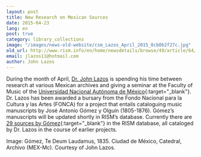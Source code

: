 ```yaml
---
layout: post
title: New Research on Mexican Sources
date: 2015-04-23
lang: en
post: true
category: library_collections
image: "/images/news-old-website/csm_Lazos_April_2015_0cb0b2f27c.jpg"
old_url: http://www.rism.info/en/home/newsdetails/browse/49/article/64/new-research-on-mexican-sources.html
email: jlazos11@hotmail.com
author: John Lazos
---
```


During the month of April, [Dr. John Lazos](/working-groups.html) is spending his time between research at various Mexican archives and giving a seminar at the Faculty of Music of the [Universidad Nacional Autónoma de México](http://www.fam.unam.mx/){:target="_blank"}. Dr. Lazos has been awarded a bursary from the Fondo Nacional para la Cultura y las Artes (FONCA) for a project that entails cataloguing music manuscripts by José Antonio Gómez y Olguín (1805-1876). Gómez’s manuscripts will be updated shortly in RISM’s database. Currently there are [29 sources by Gómez](https://opac.rism.info/search?View=rism&author=gomez+y+olguin){:target="_blank"} in the RISM database, all cataloged by Dr. Lazos in the course of earlier projects.

Image: Gómez, Te Deum Laudamus, 1835. Ciudad de México, Catedral, Archivo (MEX-Mc). Courtesy of John Lazos.